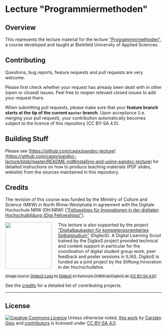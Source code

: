 # Lecture "Programmiermethoden"

## Overview

This represents the lecture material for the lecture ["Programmiermethoden"](https://www.hsbi.de/elearning/goto.php?target=crs_1089782&client_id=FH-Bielefeld), a course developed and taught at Bielefeld University of Applied Sciences.


## Contributing

Questions, bug reports, feature requests and pull requests are very welcome.

Please first check whether your request has already been dealt with in other (open or closed) issues. Feel free to reopen relevant closed issues to add your request there.

When submitting pull requests, please make sure that your **feature branch starts at the tip of the current `master` branch**. Upon acceptance (i.e. merging your pull request), your contribution automatically becomes subject to the licence of this repository (CC BY-SA 4.0).


## Building Stuff

Please see [https://github.com/cagix/pandoc-lecture](https://github.com/cagix/pandoc-lecture/blob/master/README.md#installing-and-using-pandoc-lecture) for detailed instructions on how to produce teaching materials (PDF slides, website) from the sources maintained in this repository.


## Credits

The revision of this course was funded by the Ministry of Culture and Science (MKW)
in North Rhine-Westphalia in agreement with the Digitale Hochschule NRW (DH.NRW)
(["Fellowships für Innovationen in der digitalen Hochschulbildung (Digi Fellowships)"](https://www.dh.nrw/kooperationen/Digi-Fellows-2)).

<a href="https://www.karlsruhe.dhbw.de/fileadmin/_processed_/3/1/csm_lg_digikos_cmyk_48937bc55d.jpg"><img src="https://www.karlsruhe.dhbw.de/fileadmin/_processed_/3/1/csm_lg_digikos_cmyk_48937bc55d.jpg" align="left" style="margin-right: 20px" width="150"></a>
This lecture is also supported by the project <a href="https://www.digikos.de">"Digitalbaukasten für kompetenzorientiertes Selbststudium"</a> (DigikoS). A Digital Learning Scout trained by the DigikoS project provided technical and content support in particular for the coordination of digital student group work, peer feedback and poster sessions in ILIAS. DigikoS is funded as a joint project by the Stiftung Innovation in der Hochschullehre.

<span style="background-color: #ededed; font-size: 0.8em;">[Image source: <a href="https://www.karlsruhe.dhbw.de/fileadmin/_processed_/3/1/csm_lg_digikos_cmyk_48937bc55d.jpg">DigikoS-Logo</a> by <a href="https://www.digikos.de">DigikoS</a> on Karlsruhe.DHBW.de/DigikoS.de (<a href="https://creativecommons.org/licenses/by-sa/4.0/?ref=ccsearch&amp;atype=rich" class="highlight">CC BY-SA 4.0</a>)]</span>

See the [credits](CREDITS.md) for a detailed list of contributing projects.


---

## License

<!-- https://creativecommons.org/choose/ -->
<a rel="license" href="https://creativecommons.org/licenses/by-sa/4.0/"><img alt="Creative Commons Licence" style="border-width:0;margin:0;display:inline;" src="https://i.creativecommons.org/l/by-sa/4.0/80x15.png" /></a>
Unless otherwise noted, <a href="https://github.com/Programmiermethoden/PM-Lecture">this work</a> by <a xmlns:cc="https://creativecommons.org/ns#" href="https://github.com/cagix" property="cc:attributionName" rel="cc:attributionURL">Carsten Gips</a> and <a href="https://github.com/Programmiermethoden/PM-Lecture/graphs/contributors">contributors</a> is licensed under <a rel="license" href="https://github.com/Programmiermethoden/PM-Lecture/blob/master/LICENSE.md">CC BY-SA 4.0</a>.
